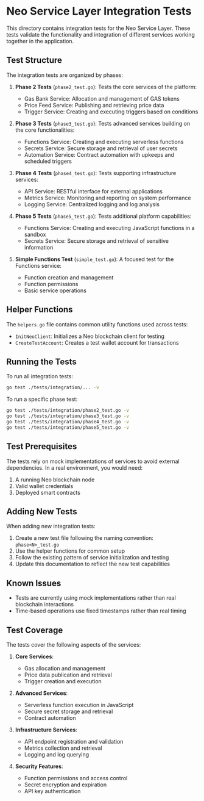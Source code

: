 # Neo Service Layer Integration Tests

This directory contains integration tests for the Neo Service Layer. These tests validate the functionality and integration of different services working together in the application.

## Test Structure

The integration tests are organized by phases:

1. **Phase 2 Tests** (`phase2_test.go`): Tests the core services of the platform:
   - Gas Bank Service: Allocation and management of GAS tokens
   - Price Feed Service: Publishing and retrieving price data
   - Trigger Service: Creating and executing triggers based on conditions

2. **Phase 3 Tests** (`phase3_test.go`): Tests advanced services building on the core functionalities:
   - Functions Service: Creating and executing serverless functions
   - Secrets Service: Secure storage and retrieval of user secrets
   - Automation Service: Contract automation with upkeeps and scheduled triggers

3. **Phase 4 Tests** (`phase4_test.go`): Tests supporting infrastructure services:
   - API Service: RESTful interface for external applications
   - Metrics Service: Monitoring and reporting on system performance
   - Logging Service: Centralized logging and log analysis

4. **Phase 5 Tests** (`phase5_test.go`): Tests additional platform capabilities:
   - Functions Service: Creating and executing JavaScript functions in a sandbox
   - Secrets Service: Secure storage and retrieval of sensitive information

5. **Simple Functions Test** (`simple_test.go`): A focused test for the Functions service:
   - Function creation and management
   - Function permissions
   - Basic service operations

## Helper Functions

The `helpers.go` file contains common utility functions used across tests:

- `InitNeoClient`: Initializes a Neo blockchain client for testing
- `CreateTestAccount`: Creates a test wallet account for transactions

## Running the Tests

To run all integration tests:

```bash
go test ./tests/integration/... -v
```

To run a specific phase test:

```bash
go test ./tests/integration/phase2_test.go -v
go test ./tests/integration/phase3_test.go -v
go test ./tests/integration/phase4_test.go -v
go test ./tests/integration/phase5_test.go -v
```

## Test Prerequisites

The tests rely on mock implementations of services to avoid external dependencies.
In a real environment, you would need:

1. A running Neo blockchain node
2. Valid wallet credentials
3. Deployed smart contracts

## Adding New Tests

When adding new integration tests:

1. Create a new test file following the naming convention: `phase<N>_test.go`
2. Use the helper functions for common setup
3. Follow the existing pattern of service initialization and testing
4. Update this documentation to reflect the new test capabilities

## Known Issues

- Tests are currently using mock implementations rather than real blockchain interactions
- Time-based operations use fixed timestamps rather than real timing

## Test Coverage

The tests cover the following aspects of the services:

1. **Core Services**:
   - Gas allocation and management
   - Price data publication and retrieval
   - Trigger creation and execution

2. **Advanced Services**:
   - Serverless function execution in JavaScript
   - Secure secret storage and retrieval
   - Contract automation

3. **Infrastructure Services**:
   - API endpoint registration and validation
   - Metrics collection and retrieval
   - Logging and log querying

4. **Security Features**:
   - Function permissions and access control
   - Secret encryption and expiration
   - API key authentication